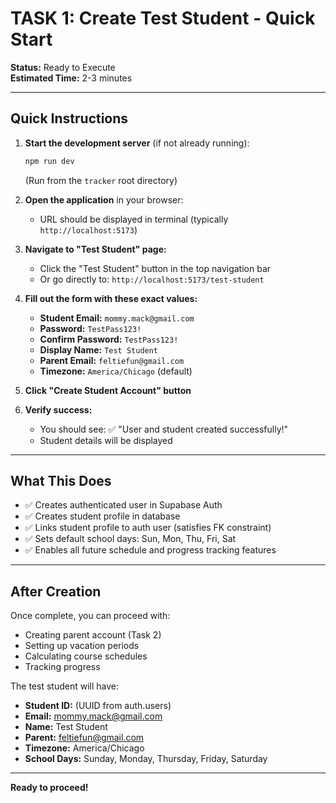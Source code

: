 # TASK 1: Create Test Student - Quick Start

**Status:** Ready to Execute  
**Estimated Time:** 2-3 minutes

---

## Quick Instructions

1. **Start the development server** (if not already running):
   ```powershell
   npm run dev
   ```
   (Run from the `tracker` root directory)

2. **Open the application** in your browser:
   - URL should be displayed in terminal (typically `http://localhost:5173`)

3. **Navigate to "Test Student" page:**
   - Click the "Test Student" button in the top navigation bar
   - Or go directly to: `http://localhost:5173/test-student`

4. **Fill out the form with these exact values:**
   - **Student Email:** `mommy.mack@gmail.com`
   - **Password:** `TestPass123!`
   - **Confirm Password:** `TestPass123!`
   - **Display Name:** `Test Student`
   - **Parent Email:** `feltiefun@gmail.com`
   - **Timezone:** `America/Chicago` (default)

5. **Click "Create Student Account" button**

6. **Verify success:**
   - You should see: ✅ "User and student created successfully!"
   - Student details will be displayed

---

## What This Does

- ✅ Creates authenticated user in Supabase Auth
- ✅ Creates student profile in database
- ✅ Links student profile to auth user (satisfies FK constraint)
- ✅ Sets default school days: Sun, Mon, Thu, Fri, Sat
- ✅ Enables all future schedule and progress tracking features

---

## After Creation

Once complete, you can proceed with:
- Creating parent account (Task 2)
- Setting up vacation periods
- Calculating course schedules
- Tracking progress

The test student will have:
- **Student ID:** (UUID from auth.users)
- **Email:** mommy.mack@gmail.com
- **Name:** Test Student
- **Parent:** feltiefun@gmail.com
- **Timezone:** America/Chicago
- **School Days:** Sunday, Monday, Thursday, Friday, Saturday

---

**Ready to proceed!**
